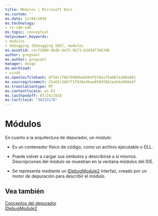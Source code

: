```yaml
---
title: Módulos | Microsoft Docs
ms.custom: ''
ms.date: 11/04/2016
ms.technology:
- vs-ide-sdk
ms.topic: conceptual
helpviewer_keywords:
- modules
- debugging [Debugging SDK], modules
ms.assetid: c4cf2809-dbdb-4e75-9273-b3d3d77b67d0
author: gregvanl
ms.author: gregvanl
manager: douge
ms.workload:
- vssdk
ms.openlocfilehash: 8750c1f6676966be8564fbf4a175a66fa180a401
ms.sourcegitcommit: 25a62c2db771f938e3baa658df8b1ae54a960e4f
ms.translationtype: MT
ms.contentlocale: es-ES
ms.lasthandoff: 07/24/2018
ms.locfileid: "39233170"
---
```

# <a name="modules"></a>Módulos
En cuanto a la arquitectura de depurador, un *módulo*:  
  
-   Es un contenedor físico de código, como un archivo ejecutable o DLL.  
  
-   Puede volver a cargar sus símbolos y describirse a sí mismos. Descripciones del módulo se muestran en la ventana módulos del IDE.  
  
-   Se representa mediante un [IDebugModule2](../../extensibility/debugger/reference/idebugmodule2.md) interfaz, creado por un motor de depuración para describir el módulo.  
  
## <a name="see-also"></a>Vea también  
 [Conceptos del depurador](../../extensibility/debugger/debugger-concepts.md)   
 [IDebugModule2](../../extensibility/debugger/reference/idebugmodule2.md)